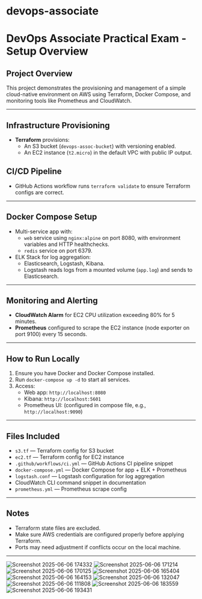 # devops-associate
# DevOps Associate Practical Exam - Setup Overview

## Project Overview

This project demonstrates the provisioning and management of a simple cloud-native environment on AWS using Terraform, Docker Compose, and monitoring tools like Prometheus and CloudWatch.

---

## Infrastructure Provisioning

- **Terraform** provisions:
  - An S3 bucket (`devops-assoc-bucket`) with versioning enabled.
  - An EC2 instance (`t2.micro`) in the default VPC with public IP output.

## CI/CD Pipeline

- GitHub Actions workflow runs `terraform validate` to ensure Terraform configs are correct.

---

## Docker Compose Setup

- Multi-service app with:
  - `web` service using `nginx:alpine` on port 8080, with environment variables and HTTP healthchecks.
  - `redis` service on port 6379.
- ELK Stack for log aggregation:
  - Elasticsearch, Logstash, Kibana.
  - Logstash reads logs from a mounted volume (`app.log`) and sends to Elasticsearch.

---

## Monitoring and Alerting

- **CloudWatch Alarm** for EC2 CPU utilization exceeding 80% for 5 minutes.
- **Prometheus** configured to scrape the EC2 instance (node exporter on port 9100) every 15 seconds.

---

## How to Run Locally

1. Ensure you have Docker and Docker Compose installed.
2. Run `docker-compose up -d` to start all services.
3. Access:
   - Web app: `http://localhost:8080`
   - Kibana: `http://localhost:5601`
   - Prometheus UI: (configured in compose file, e.g., `http://localhost:9090`)

---

## Files Included

- `s3.tf` — Terraform config for S3 bucket
- `ec2.tf` — Terraform config for EC2 instance
- `.github/workflows/ci.yml` — GitHub Actions CI pipeline snippet
- `docker-compose.yml` — Docker Compose for app + ELK + Prometheus
- `logstash.conf` — Logstash configuration for log aggregation
- CloudWatch CLI command snippet in documentation
- `prometheus.yml` — Prometheus scrape config

---

## Notes

- Terraform state files are excluded.
- Make sure AWS credentials are configured properly before applying Terraform.
- Ports may need adjustment if conflicts occur on the local machine.

---
![Screenshot 2025-06-06 174332](https://github.com/user-attachments/assets/2986748a-d479-4959-925c-b431d7f7f9aa)
![Screenshot 2025-06-06 171214](https://github.com/user-attachments/assets/76a057d0-87a7-4234-9071-d93c6f6c2d35)
![Screenshot 2025-06-06 170125](https://github.com/user-attachments/assets/9fdefc7f-ad29-42d2-8f10-20c4b89c9ced)
![Screenshot 2025-06-06 165404](https://github.com/user-attachments/assets/8dc7701a-328f-4ae7-b795-2f7329bea9c3)
![Screenshot 2025-06-06 164153](https://github.com/user-attachments/assets/d7e12155-8ff1-4021-8b93-ff4f26dcf119)
![Screenshot 2025-06-06 132047](https://github.com/user-attachments/assets/da00c525-31e5-4596-ad63-11fa0e54ad75)
![Screenshot 2025-06-06 111808](https://github.com/user-attachments/assets/289195a5-dd0b-4dbd-99ec-382f70688017)
![Screenshot 2025-06-06 183559](https://github.com/user-attachments/assets/c8cccdb0-b725-4c25-a181-ed0567f50b8a)
![Screenshot 2025-06-06 193431](https://github.com/user-attachments/assets/4e03e82b-32e8-4841-b500-f8a29c9514c8)
